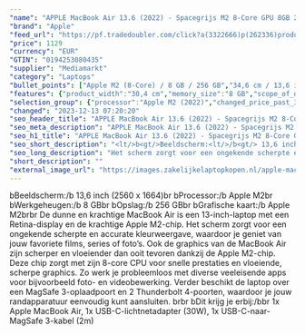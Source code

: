 ```yaml
---
"name": "APPLE MacBook Air 13.6 (2022) - Spacegrijs M2 8-Core GPU 8GB 256GB"
"brand": "Apple"
"feed_url": "https://pf.tradedoubler.com/click?a(3322666)p(262336)product(50617-1729679)ttid(3)url(https%3A%2F%2Fwww.mediamarkt.nl%2Fnl%2Fproduct%2F_apple-macbook-air-13-6-2022-spacegrijs-m2-8-core-gpu-8gb-256gb-1729679.html%3Futm_source%3Dtradedoubler%26utm_medium%3Daff-comparison%26utm_term%3D1729679)"
"price": 1129
"currency": "EUR"
"GTIN": "0194253080435"
"supplier": "Mediamarkt"
"category": "Laptops"
"bullet_points": ["Apple M2 (8-Core) / 8 GB / 256 GB","34,6 cm / 13,6 inch","34,6 cm / 13,6 inch","SSD , 256 GB","1x MagSafe 3-oplaadpoort, 2x Thunderbolt 4-aansluitingen, 1x hoofdtelefoon-/microfooncombo (3.5mm)","Lithium polymer","30.4 cm x 1.13 cm x 21.5 cm / 1.3 kg"]
"features": {"product_width":"30,4 cm","memory_size":"8 GB","scope_of_delivery":"1x Apple MacBook Air, 1x USB-C-lichtnetadapter (30W), 1x USB-C-naar-MagSafe 3-kabel (2m)","additional_update_information":"Voor zover op de afbeeldingen apps worden getoond, geldt dat MediaMarkt niet kan garanderen dat de apps tijdens de volledige levensduur van het product goed zullen blijven functioneren. Dit hangt af van het beleid van de fabrikant.","configuration":"Apple M2 (8-Core) / 8 GB / 256 GB","bluetooth":"Ja","processor":"Apple M2","resolution":"2560 x 1664","card_reader":"Nee","depth":"21,5 cm","panel_type":"IPS (In-Plane Switching)","touchscreen":"Nee","number_of_processor_cores":"8","manufacturer_part_number":"MLXW3N/A","connections":"1x MagSafe 3-oplaadpoort, 2x Thunderbolt 4-aansluitingen, 1x hoofdtelefoon-/microfooncombo (3.5mm)","ram_configuration":"1x 8 GB","processor_model":"M-Series","integrated_mike":"Ja","speakers":"Ja","convertibility":"Vast scherm","screen_diagonal_inches":"13,6 inch","screen_diagonal_cm":"34,6 cm","model_year":"2022","shipping_costs":"0.00","update_policy":"Geen","product_manufacturer":"APPLE","wlan_standards":"WiFi 6 (802.11AX)","delivery_time":"1","bluetooth_version":"5.0","product_depth":"21,5 cm","battery_life":"18 uur","total_storage_space_in_gb":"256 GB","color":"Grijs","battery_type":"Lithium polymer","product_type":"Laptop","brightness":"500 cd/m²","type_of_1_hard_disk":"SSD","capacity_of_1_hard_disk":"256 GB","hard_disk_1":"SSD , 256 GB","front_camera":"Ja","processor_brand":"Apple","product_height":"1,13 cm","integrated_webcam":"Ja","wlan":"Ja","height":"1,13 cm","ram_type":"DDR4","previous_price":"","warranty_note":"Geen aanvullende garantie-informatie","short_description":"13.6 inch • Apple M2 • 8 GB • 256 GB SSD • Apple M2 (8-Core)","screen_diagonal_cm_inch":"34,6 cm / 13,6 inch","weight":"1,3 kg","product_introduction_date":"2022-07-15","special_features":"Nee","manufacturer_supported_software_updates":"Ja","dimensions_weight":"30.4 cm x 1.13 cm x 21.5 cm / 1.3 kg","total_storage_space":"256 GB","operating_system":"MacOS"}
"selection_group": {"processor":"Apple M2 (2022)","changed_price_past_3_days":false,"product_family":"MacBook Air"}
"changed": "2023-12-13 07:20:20"
"seo_header_title": "APPLE MacBook Air 13.6 (2022) - Spacegrijs M2 8-Core GPU 8GB 256GB"
"seo_meta_description": "APPLE MacBook Air 13.6 (2022) - Spacegrijs M2 8-Core GPU 8GB 256GB"
"seo_h1_title": "APPLE MacBook Air 13.6 (2022) - Spacegrijs M2 8-Core GPU 8GB 256GB"
"seo_short_description": "<lt/>b<gt/>Beeldscherm:<lt/>/b<gt/> 13,6 inch (2560 x 1664)<lt/>br<gt/> <lt/>b<gt/>Processor:<lt/>/b<gt/> Apple M2<lt/>br<gt/> <lt/>b<gt/>Werkgeheugen:<lt/>/b<gt/> 8 GB<lt/>br<gt/> <lt/>b<gt/>Opslag:<lt/>/b<gt/> 256 GB<lt/>br<gt/> <lt/>b<gt/>Grafische kaart:<lt/>/b<gt/> Apple M2<lt/>br<gt/><lt/>br<gt/> De dunne en krachtige MacBook Air is een 13-inch-laptop met een Retina-display en de krachtige Apple M2-chip."
"seo_long_description": "Het scherm zorgt voor een ongekende scherpte en accurate kleurweergave, waardoor je geniet van jouw favoriete films, series of foto’s. Ook de graphics van de MacBook Air zijn scherper en vloeiender dan ooit tevoren dankzij de Apple M2-chip. Deze chip zorgt met zijn 8-core CPU voor snelle prestaties en vloeiende, scherpe graphics. Zo werk je probleemloos met diverse veeleisende apps voor bijvoorbeeld foto- en videobewerking. Verder beschikt de laptop over een MagSafe 3-oplaadpoort en 2 Thunderbolt 4-poorten, waardoor je jouw randapparatuur eenvoudig kunt aansluiten. <lt/>br<gt/><lt/>br<gt/> <lt/>b<gt/>Dit krijg je erbij:<lt/>/b<gt/><lt/>br<gt/> 1x Apple MacBook Air, 1x USB-C-lichtnetadapter (30W), 1x USB-C-naar-MagSafe 3-kabel (2m)"
"short_description": ""
"external_image_url": "https://images.zakelijkelaptopkopen.nl/apple-macbook-air-13-6-2022-spacegrijs-m2-8-core-gpu-8gb-256gb-1729679.webp"
---
```


<lt/>b<gt/>Beeldscherm:<lt/>/b<gt/> 13,6 inch (2560 x 1664)<lt/>br<gt/> <lt/>b<gt/>Processor:<lt/>/b<gt/> Apple M2<lt/>br<gt/> <lt/>b<gt/>Werkgeheugen:<lt/>/b<gt/> 8 GB<lt/>br<gt/> <lt/>b<gt/>Opslag:<lt/>/b<gt/> 256 GB<lt/>br<gt/> <lt/>b<gt/>Grafische kaart:<lt/>/b<gt/> Apple M2<lt/>br<gt/><lt/>br<gt/> De dunne en krachtige MacBook Air is een 13-inch-laptop met een Retina-display en de krachtige Apple M2-chip. Het scherm zorgt voor een ongekende scherpte en accurate kleurweergave, waardoor je geniet van jouw favoriete films, series of foto’s. Ook de graphics van de MacBook Air zijn scherper en vloeiender dan ooit tevoren dankzij de Apple M2-chip. Deze chip zorgt met zijn 8-core CPU voor snelle prestaties en vloeiende, scherpe graphics. Zo werk je probleemloos met diverse veeleisende apps voor bijvoorbeeld foto- en videobewerking. Verder beschikt de laptop over een MagSafe 3-oplaadpoort en 2 Thunderbolt 4-poorten, waardoor je jouw randapparatuur eenvoudig kunt aansluiten. <lt/>br<gt/><lt/>br<gt/> <lt/>b<gt/>Dit krijg je erbij:<lt/>/b<gt/><lt/>br<gt/> 1x Apple MacBook Air, 1x USB-C-lichtnetadapter (30W), 1x USB-C-naar-MagSafe 3-kabel (2m)